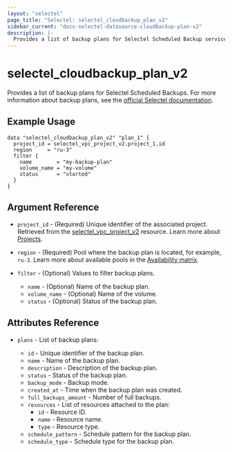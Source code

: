 ```yaml
---
layout: "selectel"
page_title: "Selectel: selectel_cloudbackup_plan_v2"
sidebar_current: "docs-selectel-datasource-cloudbackup-plan-v2"
description: |-
  Provides a list of backup plans for Selectel Scheduled Backup service.
---
```


# selectel\_cloudbackup\_plan\_v2

Provides a list of backup plans for Selectel Scheduled Backups. For more information about backup plans, see the [official Selectel documentation](https://docs.selectel.ru/cloud-servers/backups/create-backup/#configure-scheduled-backups).

## Example Usage

```hcl
data "selectel_cloudbackup_plan_v2" "plan_1" {
  project_id = selectel_vpc_project_v2.project_1.id
  region     = "ru-3"
  filter {
    name        = "my-backup-plan"
    volume_name = "my-volume"
    status      = "started"
  }
}
```

## Argument Reference

* `project_id` - (Required) Unique identifier of the associated project. Retrieved from the [selectel_vpc_project_v2](https://registry.terraform.io/providers/selectel/selectel/latest/docs/resources/vpc_project_v2) resource. Learn more about [Projects](https://docs.selectel.ru/en/control-panel-actions/projects/about-projects/).

* `region` - (Required) Pool where the backup plan is located, for example, `ru-3`. Learn more about available pools in the [Availability matrix](https://docs.selectel.ru/en/control-panel-actions/availability-matrix/).

* `filter` - (Optional) Values to filter backup plans.

  * `name` - (Optional) Name of the backup plan.
  * `volume_name` - (Optional) Name of the volume.
  * `status` - (Optional) Status of the backup plan.

## Attributes Reference

* `plans` - List of backup plans:

  * `id` - Unique identifier of the backup plan.
  * `name` - Name of the backup plan.
  * `description` - Description of the backup plan.
  * `status` - Status of the backup plan.
  * `backup_mode` - Backup mode.
  * `created_at` - Time when the backup plan was created.
  * `full_backups_amount` - Number of full backups.
  * `resources` - List of resources attached to the plan:
    * `id` - Resource ID.
    * `name` - Resource name.
    * `type` - Resource type.
  * `schedule_pattern` - Schedule pattern for the backup plan.
  * `schedule_type` - Schedule type for the backup plan.


